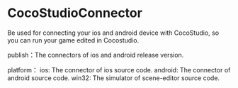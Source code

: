 CocoStudioConnector
===================

Be used for connecting your ios and android device with CocoStudio, so you can run your game edited in Cocostudio.

publish：The connectors of ios and android release version.

platform： ios: The connector of ios source code.
           android: The connector of android source code.
		   win32: The simulator of scene-editor source code.

